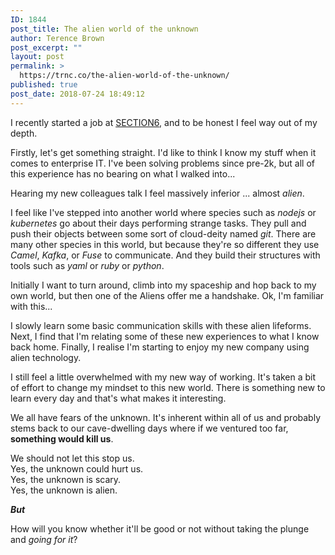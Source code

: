 ```yaml
---
ID: 1844
post_title: The alien world of the unknown
author: Terence Brown
post_excerpt: ""
layout: post
permalink: >
  https://trnc.co/the-alien-world-of-the-unknown/
published: true
post_date: 2018-07-24 18:49:12
---
```

I recently started a job at <a href="https://section6.nz">SECTION6</a>, and to be honest I feel way out of my depth.

Firstly, let's get something straight. I'd like to think I know my stuff when it comes to enterprise IT. I've been solving problems since pre-2k, but all of this experience has no bearing on what I walked into...

Hearing my new colleagues talk I feel massively inferior ... almost <em>alien</em>.

I feel like I've stepped into another world where species such as <em>nodejs</em> or <em>kubernetes</em> go about their days performing strange tasks. They pull and push their objects between some sort of cloud-deity named <em>git</em>. There are many other species in this world, but because they're so different they use <em>Camel</em>, <em>Kafka</em>, or <em>Fuse</em> to communicate. And they build their structures with tools such as <em>yaml</em> or <em>ruby</em> or <em>python</em>.

Initially I want to turn around, climb into my spaceship and hop back to my own world, but then one of the Aliens offer me a handshake. Ok, I'm familiar with this...

I slowly learn some basic communication skills with these alien lifeforms. Next, I find that I'm relating some of these new experiences to what I know back home. Finally, I realise I'm starting to enjoy my new company using alien technology.

I still feel a little overwhelmed with my new way of working. It's taken a bit of effort to change my mindset to this new world. There is something new to learn every day and that's what makes it interesting.

We all have fears of the unknown. It's inherent within all of us and probably stems back to our cave-dwelling days where if we ventured too far, <strong>something would kill us</strong>.

We should not let this stop us.<br />
Yes, the unknown could hurt us.<br />
Yes, the unknown is scary.<br />
Yes, the unknown is alien.

<strong><em>But</em></strong>

How will you know whether it'll be good or not without taking the plunge and <em>going for it</em>?
